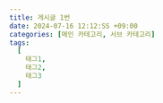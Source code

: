 ```yaml
---
title: 게시글 1번
date: 2024-07-16 12:12:SS +09:00
categories: [메인 카테고리, 서브 카테고리]
tags:
  [
    태그1,
    태그2,
    태그3
  ]
---
```

